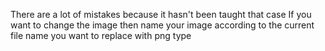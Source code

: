 There are a lot of mistakes because it hasn't been taught that case
If you want to change the image then name your image according to the current file name you want to replace with png type
